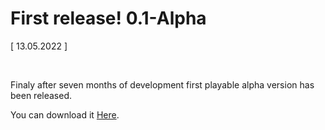 # First release! 0.1-Alpha

[ 13.05.2022 ]

<br>

Finaly after seven months of development first playable alpha version has been released.

You can download it [Here](https://mysticgemstones.xyz/).
